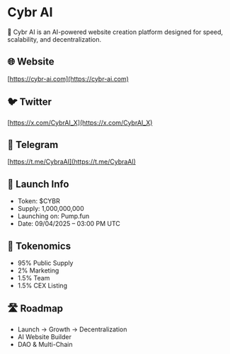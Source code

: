 # Cybr AI

🚀 Cybr AI is an AI-powered website creation platform designed for speed, scalability, and decentralization.

## 🌐 Website
[https://cybr-ai.com](https://cybr-ai.com)

## 🐦 Twitter
[https://x.com/CybrAI_X](https://x.com/CybrAI_X)

## 💬 Telegram
[https://t.me/CybraAI](https://t.me/CybraAI)

## 🔗 Launch Info
- Token: $CYBR
- Supply: 1,000,000,000
- Launching on: Pump.fun
- Date: 09/04/2025 – 03:00 PM UTC

## 📌 Tokenomics
- 95% Public Supply
- 2% Marketing
- 1.5% Team
- 1.5% CEX Listing

## 🛣️ Roadmap
- Launch → Growth → Decentralization
- AI Website Builder
- DAO & Multi-Chain


